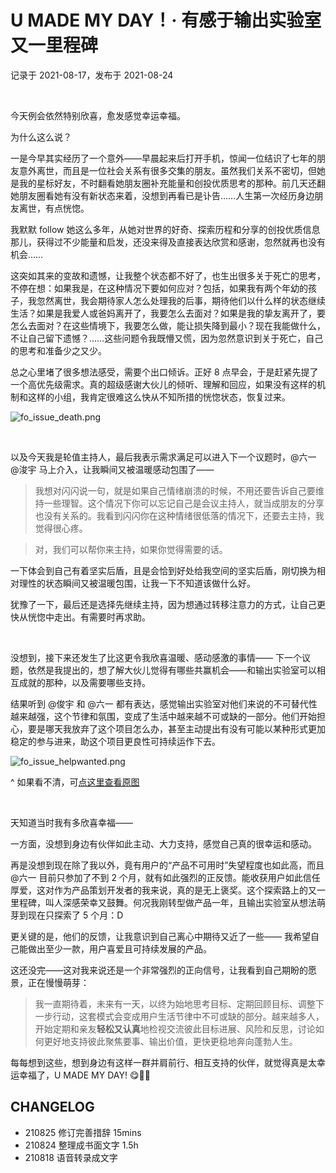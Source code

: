 # U MADE MY DAY！· 有感于输出实验室又一里程碑
记录于 2021-08-17，发布于 2021-08-24

<br>

今天例会依然特别欣喜，愈发感觉幸运幸福。

为什么这么说？

一是今早其实经历了一个意外——早晨起来后打开手机，惊闻一位结识了七年的朋友意外离世，而且是一位社会关系有很多交集的朋友。虽然我们关系不密切，但她是我的星标好友，不时翻看她朋友圈补充能量和创投优质思考的那种。前几天还翻她朋友圈看她有没有新状态来着，没想到再看已是讣告……人生第一次经历身边朋友离世，有点恍惚。

我默默 follow 她这么多年，从她对世界的好奇、探索历程和分享的创投优质信息那儿，获得过不少能量和启发，还没来得及直接表达欣赏和感谢，忽然就再也没有机会……

这突如其来的变故和遗憾，让我整个状态都不好了，也生出很多关于死亡的思考，不停在想：如果我是，在这种情况下要如何应对？包括，如果我有两个年幼的孩子，我忽然离世，我会期待家人怎么处理我的后事，期待他们以什么样的状态继续生活？如果是我爱人或爸妈离开了，我要怎么去面对？如果是我的挚友离开了，要怎么去面对？在这些情境下，我要怎么做，能让损失降到最小？现在我能做什么，不让自己留下遗憾？……这些问题令我既懵又慌，因为忽然意识到关于死亡，自己的思考和准备少之又少。

总之心里堵了很多想法感受，需要个出口倾诉。正好 8 点早会，于是赶紧先提了一个高优先级需求。真的超级感谢大伙儿的倾听、理解和回应，如果没有这样的机制和这样的小组，我肯定很难这么快从不知所措的恍惚状态，恢复过来。

![fo_issue_death.png](http://ishanshan.zoomquiet.top/share/fo_issue_death.png  ':size=600')


<br>


以及今天我是轮值主持人，最后我表示需求满足可以进入下一个议题时，@六一 @浚宇 马上介入，让我瞬间又被温暖感动包围了——

> 我想对闪闪说一句，就是如果自己情绪崩溃的时候，不用还要告诉自己要维持一些理智。这个情况下你可以忘记自己是会议主持人，就当成朋友的分享也没有关系的。我看到闪闪你在这种情绪很低落的情况下，还要去主持，我觉得很心疼。

> 对，我们可以帮你来主持，如果你觉得需要的话。

一下体会到自己有着坚实后盾，且是会恰到好处给我空间的坚实后盾，刚切换为相对理性的状态瞬间又被温暖包围，让我一下不知道该做什么好。

犹豫了一下，最后还是选择先继续主持，因为想通过转移注意力的方式，让自己更快从恍惚中走出。有需要时再求助。

<br>


没想到，接下来还发生了比这更令我欣喜温暖、感动感激的事情——
下一个议题，依然是我提出的，想了解大伙儿觉得有哪些共赢机会——和输出实验室可以相互成就的那种，以及需要哪些支持。

结果听到 @俊宇 和 @六一 都有表达，感觉输出实验室对他们来说的不可替代性越来越强，这个节律和氛围，变成了生活中越来越不可或缺的一部分。他们开始担心，要是哪天我放弃了这个项目怎么办，甚至主动提出有没有可能以某种形式更加稳定的参与进来，助这个项目更良性可持续运作下去。

![fo_issue_helpwanted.png](http://ishanshan.zoomquiet.top/share/fo_issue_helpwanted.png  ':size=150' )

^ 如果看不清，可[点这里查看原图](http://ishanshan.zoomquiet.top/share/fo_issue_helpwanted.png)

<br>

天知道当时我有多欣喜幸福——

一方面，没想到身边有伙伴如此主动、大力支持，感觉自己真的很幸运和感动。

再是没想到现在除了我以外，竟有用户的“产品不可用时”失望程度也如此高，而且 @六一 目前只参加了不到 2 个月，就有如此强烈的正反馈。能收获用户如此信任厚爱，这对作为产品策划开发者的我来说，真的是无上褒奖。这个探索路上的又一里程碑，叫人深感荣幸又鼓舞。何况我刚转型做产品一年，且输出实验室从想法萌芽到现在只探索了 5 个月：D

更关键的是，他们的反馈，让我意识到自己离心中期待又近了一些——
我希望自己能做出至少一款，用户喜爱且可持续发展的产品。

这还没完——这对我来说还是一个非常强烈的正向信号，让我看到自己期盼的愿景，正在慢慢萌芽：

> 我一直期待着，未来有一天，以终为始地思考目标、定期回顾目标、调整下一步行动，这套模式会变成用户生活节律中不可或缺的部分。越来越多人，开始定期和亲友**轻松又认真**地检视交流彼此目标进展、风险和反思，讨论如何更好地支持彼此聚焦要事、输出价值，更快更稳地奔向蓬勃人生。


每每想到这些，想到身边有这样一群并肩前行、相互支持的伙伴，就觉得真是太幸运幸福了，U MADE MY DAY! 😋🙌🏻


## CHANGELOG

- 210825 修订完善措辞 15mins
- 210824 整理成书面文字 1.5h
- 210818 语音转录成文字
